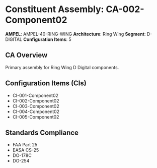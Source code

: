 # Constituent Assembly: CA-002-Component02

**AMPEL**: AMPEL-40-RING-WING
**Architecture**: Ring Wing
**Segment**: D-DIGITAL
**Configuration Items**: 5

## CA Overview
Primary assembly for Ring Wing D Digital components.

## Configuration Items (CIs)
- CI-001-Component02
- CI-002-Component02
- CI-003-Component02
- CI-004-Component02
- CI-005-Component02

## Standards Compliance
- FAA Part 25
- EASA CS-25
- DO-178C
- DO-254
